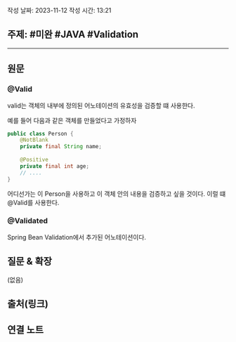 작성 날짜: 2023-11-12
작성 시간: 13:21

## 주제: #미완 #JAVA #Validation 

----
## 원문
### @Valid
valid는 객체의 내부에 정의된 어노테이션의 유효성을 검증할 떄 사용한다.

예를 들어 다음과 같은 객체를 만들었다고 가정하자

```java
public class Person {
	@NotBlank
	private final String name;
	
	@Positive
	private final int age;
	// ....
}
```

어디선가는 이 Person을 사용하고 이 객체 안의 내용을 검증하고 싶을 것이다. 이럴 떄 @Valid를 사용한다.


### @Validated

Spring Bean Validation에서 추가된 어노테이션이다.


## 질문 & 확장

(없음)

## 출처(링크)


## 연결 노트










